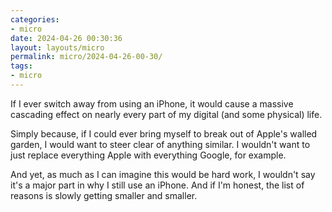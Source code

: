 ```yaml
---
categories:
- micro
date: 2024-04-26 00:30:36
layout: layouts/micro
permalink: micro/2024-04-26-00-30/
tags:
- micro
---
```


If I ever switch away from using an iPhone, it would cause a massive cascading
effect on nearly every part of my digital (and some physical) life.

Simply because, if I could ever bring myself to break out of Apple's walled
garden, I would want to steer clear of anything similar. I wouldn't want to just
replace everything Apple with everything Google, for example.

And yet, as much as I can imagine this would be hard work, I wouldn't say it's a
major part in why I still use an iPhone. And if I'm honest, the list of reasons
is slowly getting smaller and smaller.
